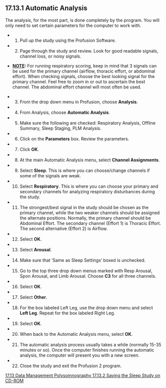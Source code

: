 ## 17.13.1 Automatic Analysis

The analysis, for the most part, is done completely by the program.  You will only need to set certain parameters for the computer to work with.

* 1. Pull up the study using the Profusion Software.
* 2. Page through the study and review.  Look for good readable signals, channel loss, or noisy signals.

 * **<u>NOTE</u>:** For running respiratory scoring, keep in mind that 3 signals can be used for the primary channel (airflow, thoracic effort, or abdominal effort).  When checking signals, choose the best looking signal for the primary channel.  Feel free to zoom in or out to ascertain the best channel.  The abdominal effort channel will most often be used.

* 3. From the drop down menu in Profusion, choose **Analysis**.
* 4. From Analysis, choose **Automatic Analysis**.
* 5. Make sure the following are checked: Respiratory Analysis, Offline Summary, Sleep Staging, PLM Analysis.
* 6. Click on the **Parameters** box. Review the parameters.
* 7. Click **OK**.
* 8. At the main Automatic Analysis menu, select **Channel Assignments**.
* 9. Select **Sleep**.  This is where you can choose/change channels if some of the signals are weak.
* 10. Select **Respiratory**.  This is where you can choose your primary and secondary channels for analyzing respiratory disturbances during the study.
* 11. The strongest/best signal in the study should be chosen as the primary channel, while the two weaker channels should be assigned the alternate positions. Normally, the primary channel should be Abdominal Effort.  The secondary channel (Effort 1) is Thoracic Effort.  The second alternative (Effort 2) is Airflow.
* 12. Select **OK**.
* 13. Select **Arousal**.
* 14. Make sure that ‘Same as Sleep Settings’ boxed is unchecked.
* 15. Go to the top three drop down menus marked with Resp Arousal, Spon Arousal, and Limb Arousal.  Choose **C3** for all three channels.
* 16. Select **OK**.
* 17. Select **Other**.
* 18. For the box labeled Left Leg, use the drop down menu and select **Left Leg**. Repeat for the box labeled Right Leg.
* 19. Select **OK**.
* 20. When back to the Automatic Analysis menu, select **OK**.
* 21. The automatic analysis process usually takes a while (normally 15-35 minutes or so).  Once the computer finishes running the automatic analysis, the computer will present you with a new screen.
* 22. Close the study and exit the Profusion 2 program.


<div class="center">
<div class="btn-group">
  <a href=":pages_path:/manuals/polysomnography/17-13-00-data-management.md" class="btn btn-default">
    <span class="glyphicon glyphicon-chevron-left"></span>
    17.13 Data Management
  </a>

  <a href=":pages_path:/manuals/polysomnography" class="btn btn-default">
    <span class="glyphicon glyphicon-chevron-up"></span>
    Polysomnography
  </a>

  <a href=":pages_path:/manuals/polysomnography/17-13-02-saving-sleep-study.md" class="btn btn-success">
    17.13.2 Saving the Sleep Study on CD-ROM
    <span class="glyphicon glyphicon-chevron-right"></span>
  </a>
</div>
</div>
